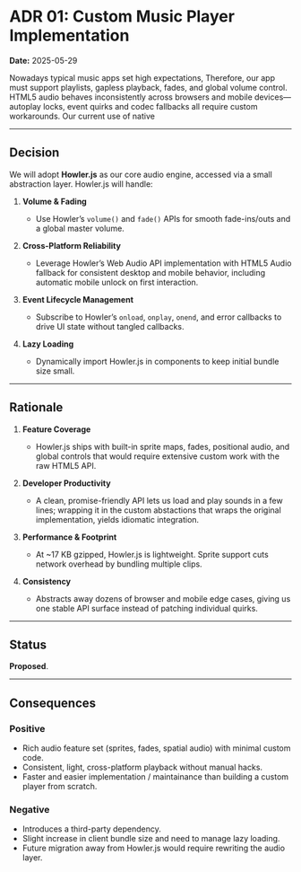 # ADR 01: Custom Music Player Implementation

**Date:** 2025-05-29

Nowadays typical music apps set high expectations, Therefore, our app must support playlists, gapless playback, fades, and global volume control. HTML5 audio behaves inconsistently across browsers and mobile devices—autoplay locks, event quirks and codec fallbacks all require custom workarounds. Our current use of native <audio> element isn't even a touch close to the expected player, meaning we should implement a real-world player from scratch. Using external tools is highly preferrable. Any chosen library must be lightweight (ideally under 20 KB gzipped) and allow lazy loading.

---

## Decision

We will adopt **Howler.js** as our core audio engine, accessed via a small abstraction layer. Howler.js will handle:

1. **Volume & Fading**

   - Use Howler’s `volume()` and `fade()` APIs for smooth fade-ins/outs and a global master volume.

2. **Cross-Platform Reliability**

   - Leverage Howler’s Web Audio API implementation with HTML5 Audio fallback for consistent desktop and mobile behavior, including automatic mobile unlock on first interaction.

3. **Event Lifecycle Management**

   - Subscribe to Howler’s `onload`, `onplay`, `onend`, and error callbacks to drive UI state without tangled callbacks.

4. **Lazy Loading**

   - Dynamically import Howler.js in components to keep initial bundle size small.

---

## Rationale

1. **Feature Coverage**

   - Howler.js ships with built-in sprite maps, fades, positional audio, and global controls that would require extensive custom work with the raw HTML5 API.

2. **Developer Productivity**

   - A clean, promise-friendly API lets us load and play sounds in a few lines; wrapping it in the custom abstactions that wraps the original implementation, yields idiomatic integration.

3. **Performance & Footprint**

   - At \~17 KB gzipped, Howler.js is lightweight. Sprite support cuts network overhead by bundling multiple clips.

4. **Consistency**

   - Abstracts away dozens of browser and mobile edge cases, giving us one stable API surface instead of patching individual quirks.

---

## Status

**Proposed**.

---

## Consequences

### Positive

- Rich audio feature set (sprites, fades, spatial audio) with minimal custom code.
- Consistent, light, cross-platform playback without manual hacks.
- Faster and easier implementation / maintainance than building a custom player from scratch.

### Negative

- Introduces a third-party dependency.
- Slight increase in client bundle size and need to manage lazy loading.
- Future migration away from Howler.js would require rewriting the audio layer.
